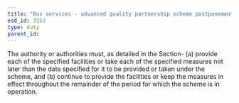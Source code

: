 ```yaml
---
title: "Bus services - advanced quality partnership scheme postponement"
esd_id: 3153
type: duty
parent_id:  
---
```


The authority or authorities must, as detailed in the Section-
(a)     provide each of the specified facilities or take each of the specified measures not later than the date specified for it to be provided or taken under the scheme, and
(b)     continue to provide the facilities or keep the measures in effect throughout the remainder of the period for which the scheme is in operation.


